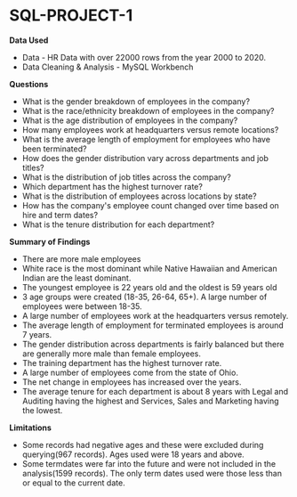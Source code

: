 # SQL-PROJECT-1

**Data Used**
- Data - HR Data with over 22000 rows from the year 2000 to 2020.
- Data Cleaning & Analysis - MySQL Workbench

**Questions**
- What is the gender breakdown of employees in the company?
- What is the race/ethnicity breakdown of employees in the company?
- What is the age distribution of employees in the company?
- How many employees work at headquarters versus remote locations?
- What is the average length of employment for employees who have been terminated?
- How does the gender distribution vary across departments and job titles?
- What is the distribution of job titles across the company?
- Which department has the highest turnover rate?
- What is the distribution of employees across locations by state?
- How has the company's employee count changed over time based on hire and term dates?
 - What is the tenure distribution for each department?

**Summary of Findings**
- There are more male employees
- White race is the most dominant while Native Hawaiian and American Indian are the least dominant.
- The youngest employee is 22 years old and the oldest is 59 years old
- 3 age groups were created (18-35, 26-64, 65+). A large number of employees were between 18-35.
- A large number of employees work at the headquarters versus remotely.
- The average length of employment for terminated employees is around 7 years.
- The gender distribution across departments is fairly balanced but there are generally more male than female employees.
- The training department has the highest turnover rate.
- A large number of employees come from the state of Ohio.
- The net change in employees has increased over the years.
- The average tenure for each department is about 8 years with Legal and Auditing having the highest and Services, Sales and Marketing having the lowest.

**Limitations**
- Some records had negative ages and these were excluded during querying(967 records). Ages used were 18 years and above.
- Some termdates were far into the future and were not included in the analysis(1599 records). The only term dates used were those less than or equal to the current date.

